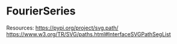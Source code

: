 # FourierSeries
Resources:
    https://pypi.org/project/svg.path/
    https://www.w3.org/TR/SVG/paths.html#InterfaceSVGPathSegList